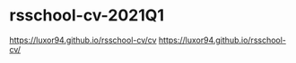 # rsschool-cv-2021Q1
https://luxor94.github.io/rsschool-cv/cv
https://luxor94.github.io/rsschool-cv/
